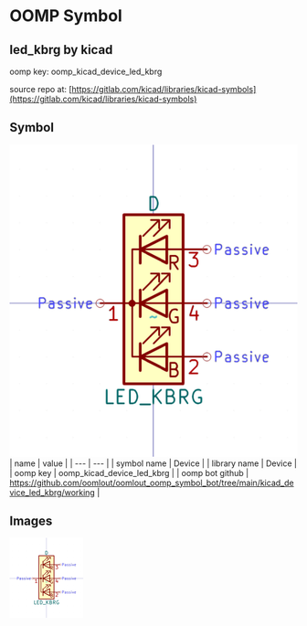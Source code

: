 # OOMP Symbol  
## led_kbrg  by kicad  
  
oomp key: oomp_kicad_device_led_kbrg  
  
source repo at: [https://gitlab.com/kicad/libraries/kicad-symbols](https://gitlab.com/kicad/libraries/kicad-symbols)  
## Symbol  
  
[![working.png](working_600.png)](working.png)  
| name | value | 
| --- | --- | 
| symbol name | Device | 
| library name | Device | 
| oomp key | oomp_kicad_device_led_kbrg | 
| oomp bot github | https://github.com/oomlout/oomlout_oomp_symbol_bot/tree/main/kicad_device_led_kbrg/working | 
## Images  
  
[![working.png](working_140.png)](working.png)  
